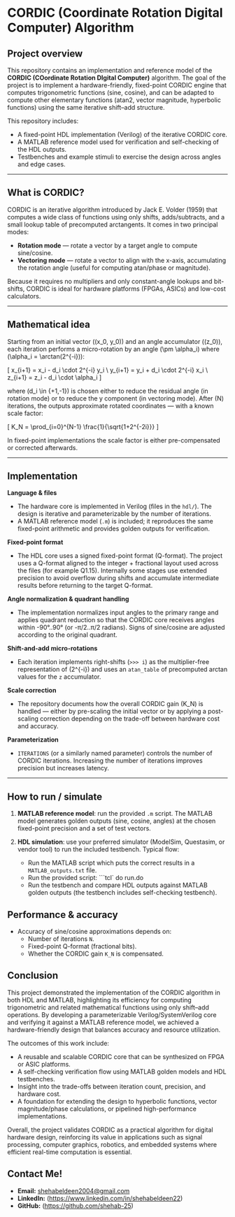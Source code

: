 # CORDIC (Coordinate Rotation Digital Computer) Algorithm

## Project overview
This repository contains an implementation and reference model of the **CORDIC (COordinate Rotation DIgital Computer)** algorithm. The goal of the project is to implement a hardware-friendly, fixed-point CORDIC engine that computes trigonometric functions (sine, cosine), and can be adapted to compute other elementary functions (atan2, vector magnitude, hyperbolic functions) using the same iterative shift–add structure.

This repository includes:
- A fixed-point HDL implementation (Verilog) of the iterative CORDIC core.
- A MATLAB reference model used for verification and self-checking of the HDL outputs.
- Testbenches and example stimuli to exercise the design across angles and edge cases.

---

## What is CORDIC?
CORDIC is an iterative algorithm introduced by Jack E. Volder (1959) that computes a wide class of functions using only shifts, adds/subtracts, and a small lookup table of precomputed arctangents. It comes in two principal modes:

- **Rotation mode** — rotate a vector by a target angle to compute sine/cosine.
- **Vectoring mode** — rotate a vector to align with the x-axis, accumulating the rotation angle (useful for computing atan/phase or magnitude).

Because it requires no multipliers and only constant-angle lookups and bit-shifts, CORDIC is ideal for hardware platforms (FPGAs, ASICs) and low-cost calculators.

---

## Mathematical idea
Starting from an initial vector \((x_0, y_0)\) and an angle accumulator \((z_0)\), each iteration performs a micro-rotation by an angle \(\pm \alpha_i\) where \(\alpha_i = \arctan(2^{-i})\):

\[
x_{i+1} = x_i - d_i \cdot 2^{-i} y_i \\
y_{i+1} = y_i + d_i \cdot 2^{-i} x_i \\
z_{i+1} = z_i - d_i \cdot \alpha_i
\]

where \(d_i \in \{+1,-1\}\) is chosen either to reduce the residual angle (in rotation mode) or to reduce the y component (in vectoring mode). After \(N\) iterations, the outputs approximate rotated coordinates — with a known scale factor:

\[
K_N = \prod_{i=0}^{N-1} \frac{1}{\sqrt{1+2^{-2i}}}
\]

In fixed-point implementations the scale factor is either pre-compensated or corrected afterwards.

---

## Implementation
**Language & files**
- The hardware core is implemented in Verilog (files in the `hdl/`). The design is iterative and parameterizable by the number of iterations.
- A MATLAB reference model (`.m`) is included; it reproduces the same fixed-point arithmetic and provides golden outputs for verification.

**Fixed-point format**
- The HDL core uses a signed fixed-point format (Q-format). The project uses a Q-format aligned to the integer + fractional layout used across the files (for example Q1.15). Internally some stages use extended precision to avoid overflow during shifts and accumulate intermediate results before returning to the target Q-format.

**Angle normalization & quadrant handling**
- The implementation normalizes input angles to the primary range and applies quadrant reduction so that the CORDIC core receives angles within -90°..90° (or -π/2..π/2 radians). Signs of sine/cosine are adjusted according to the original quadrant.

**Shift-and-add micro-rotations**
- Each iteration implements right-shifts (`>>> i`) as the multiplier-free representation of \(2^{-i}\) and uses an `atan_table` of precomputed arctan values for the `z` accumulator.

**Scale correction**
- The repository documents how the overall CORDIC gain \(K_N\) is handled — either by pre-scaling the initial vector or by applying a post-scaling correction depending on the trade-off between hardware cost and accuracy.

**Parameterization**
- `ITERATIONS` (or a similarly named parameter) controls the number of CORDIC iterations. Increasing the number of iterations improves precision but increases latency.

---

## How to run / simulate
1. **MATLAB reference model**: run the provided `.m` script. The MATLAB model generates golden outputs (sine, cosine, angles) at the chosen fixed-point precision and a set of test vectors.

2. **HDL simulation**: use your preferred simulator (ModelSim, Questasim, or vendor tool) to run the included testbench. Typical flow:
   - Run the MATLAB script which puts the correct results in a `MATLAB_outputs.txt` file.
   - Run the provided script:
   ```tcl`
   do run.do
   - Run the testbench and compare HDL outputs against MATLAB golden outputs (the testbench includes self-checking testbench).

## Performance & accuracy
- Accuracy of sine/cosine approximations depends on:
  - Number of iterations `N`.
  - Fixed-point Q-format (fractional bits).
  - Whether the CORDIC gain `K_N` is compensated.

## Conclusion
This project demonstrated the implementation of the CORDIC algorithm in both HDL and MATLAB, highlighting its efficiency for computing trigonometric and related mathematical functions using only shift–add operations. By developing a parameterizable Verilog/SystemVerilog core and verifying it against a MATLAB reference model, we achieved a hardware-friendly design that balances accuracy and resource utilization.

The outcomes of this work include:
- A reusable and scalable CORDIC core that can be synthesized on FPGA or ASIC platforms.
- A self-checking verification flow using MATLAB golden models and HDL testbenches.
- Insight into the trade-offs between iteration count, precision, and hardware cost.
- A foundation for extending the design to hyperbolic functions, vector magnitude/phase calculations, or pipelined high-performance implementations.

Overall, the project validates CORDIC as a practical algorithm for digital hardware design, reinforcing its value in applications such as signal processing, computer graphics, robotics, and embedded systems where efficient real-time computation is essential.


## Contact Me!
- **Email:** shehabeldeen2004@gmail.com
- **LinkedIn:** (https://www.linkedin.com/in/shehabeldeen22)
- **GitHub:** (https://github.com/shehab-25)
